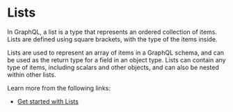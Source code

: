 # Lists

In GraphQL, a list is a type that represents an ordered collection of items. Lists are defined using square brackets, with the type of the items inside.

Lists are used to represent an array of items in a GraphQL schema, and can be used as the return type for a field in an object type. Lists can contain any type of items, including scalars and other objects, and can also be nested within other lists.

Learn more from the following links:

- [Get started with Lists](https://graphql.org/learn/schema/#lists-and-non-null)